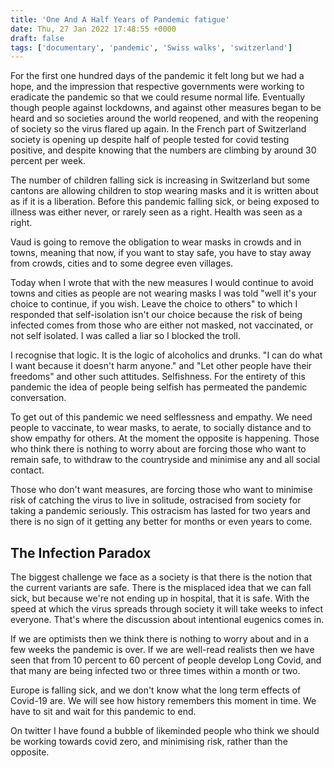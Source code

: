 ```yaml
---
title: 'One And A Half Years of Pandemic fatigue'
date: Thu, 27 Jan 2022 17:48:55 +0000
draft: false
tags: ['documentary', 'pandemic', 'Swiss walks', 'switzerland']
---
```


For the first one hundred days of the pandemic it felt long but we had a hope, and the impression that respective governments were working to eradicate the pandemic so that we could resume normal life. Eventually though people against lockdowns, and against other measures began to be heard and so societies around the world reopened, and with the reopening of society so the virus flared up again. In the French part of Switzerland society is opening up despite half of people tested for covid testing positive, and despite knowing that the numbers are climbing by around 30 percent per week.

The number of children falling sick is increasing in Switzerland but some cantons are allowing children to stop wearing masks and it is written about as if it is a liberation. Before this pandemic falling sick, or being exposed to illness was either never, or rarely seen as a right. Health was seen as a right.

Vaud is going to remove the obligation to wear masks in crowds and in towns, meaning that now, if you want to stay safe, you have to stay away from crowds, cities and to some degree even villages.

Today when I wrote that with the new measures I would continue to avoid towns and cities as people are not wearing masks I was told "well it's your choice to continue, if you wish. Leave the choice to others" to which I responded that self-isolation isn't our choice because the risk of being infected comes from those who are either not masked, not vaccinated, or not self isolated. I was called a liar so I blocked the troll.

I recognise that logic. It is the logic of alcoholics and drunks. "I can do what I want because it doesn't harm anyone." and "Let other people have their freedoms" and other such attitudes. Selfishness. For the entirety of this pandemic the idea of people being selfish has permeated the pandemic conversation.

To get out of this pandemic we need selflessness and empathy. We need people to vaccinate, to wear masks, to aerate, to socially distance and to show empathy for others. At the moment the opposite is happening. Those who think there is nothing to worry about are forcing those who want to remain safe, to withdraw to the countryside and minimise any and all social contact.

Those who don't want measures, are forcing those who want to minimise risk of catching the virus to live in solitude, ostracised from society for taking a pandemic seriously. This ostracism has lasted for two years and there is no sign of it getting any better for months or even years to come.

The Infection Paradox
---------------------

The biggest challenge we face as a society is that there is the notion that the current variants are safe. There is the misplaced idea that we can fall sick, but because we're not ending up in hospital, that it is safe. With the speed at which the virus spreads through society it will take weeks to infect everyone. That's where the discussion about intentional eugenics comes in.

If we are optimists then we think there is nothing to worry about and in a few weeks the pandemic is over. If we are well-read realists then we have seen that from 10 percent to 60 percent of people develop Long Covid, and that many are being infected two or three times within a month or two.

Europe is falling sick, and we don't know what the long term effects of Covid-19 are. We will see how history remembers this moment in time. We have to sit and wait for this pandemic to end.

On twitter I have found a bubble of likeminded people who think we should be working towards covid zero, and minimising risk, rather than the opposite.